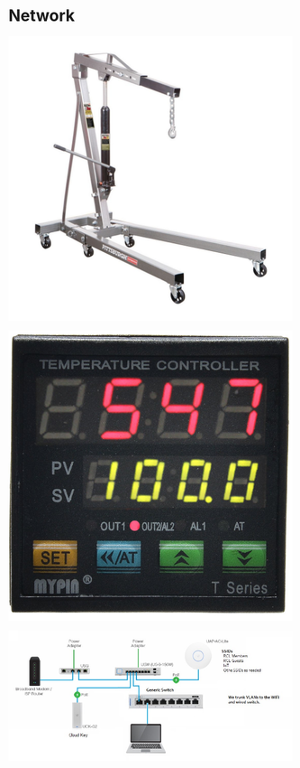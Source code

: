 # Network



![Unifi Cloud Key](../.gitbook/assets/image%20%2860%29.png)



![Unifi Security Gateway](../.gitbook/assets/image%20%2864%29.png)



![](../.gitbook/assets/new-rcl-network.jpg)



